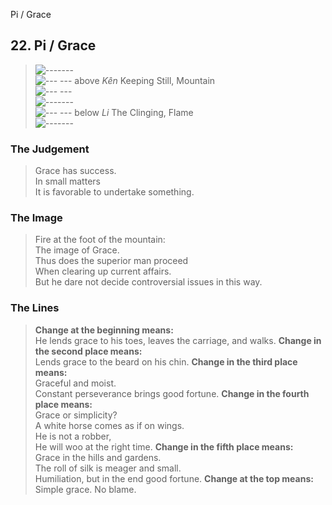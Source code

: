Pi / Grace
## 22. Pi / Grace
> ![-------](../images/yangU.gif)   
> ![--- ---](../images/yinU.gif) above _Kên_ Keeping Still, Mountain  
> ![--- ---](../images/yinU.gif)   
> ![-------](../images/yangU.gif)   
> ![--- ---](../images/yinU.gif) below _Li_ The Clinging, Flame  
> ![-------](../images/yangU.gif)
### The Judgement
> Grace has success.  
 In small matters  
 It is favorable to undertake something.
### The Image
> Fire at the foot of the mountain:  
 The image of Grace.  
 Thus does the superior man proceed  
 When clearing up current affairs.  
 But he dare not decide controversial issues in this way.
### The Lines

 > **Change at the beginning means:**  
 He lends grace to his toes, leaves the carriage, and walks.
 > **Change in the second place means:**  
 Lends grace to the beard on his chin.
 > **Change in the third place means:**  
 Graceful and moist.  
 Constant perseverance brings good fortune.
 > **Change in the fourth place means:**  
 Grace or simplicity?  
 A white horse comes as if on wings.  
 He is not a robber,  
 He will woo at the right time.
 > **Change in the fifth place means:**  
 Grace in the hills and gardens.  
 The roll of silk is meager and small.  
 Humiliation, but in the end good fortune.
 > **Change at the top means:**  
 Simple grace. No blame.



